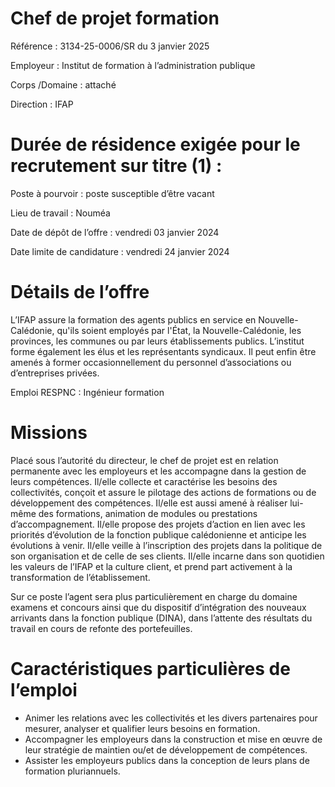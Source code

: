 # Chef de projet formation

Référence : 3134-25-0006/SR du 3 janvier 2025

Employeur : Institut de formation à l’administration publique

Corps /Domaine : attaché

Direction : IFAP

# Durée de résidence exigée pour le recrutement sur titre (1) :

Poste à pourvoir : poste susceptible d’être vacant

Lieu de travail : Nouméa

Date de dépôt de l’offre : vendredi 03 janvier 2024

Date limite de candidature : vendredi 24 janvier 2024

# Détails de l’offre

L’IFAP assure la formation des agents publics en service en Nouvelle-Calédonie, qu'ils soient employés par l'État, la Nouvelle-Calédonie, les provinces, les communes ou par leurs établissements publics. L’institut forme également les élus et les représentants syndicaux. Il peut enfin être amenés à former occasionnellement du personnel d’associations ou d’entreprises privées.

Emploi RESPNC : Ingénieur formation

# Missions

Placé sous l’autorité du directeur, le chef de projet est en relation permanente avec les employeurs et les accompagne dans la gestion de leurs compétences. Il/elle collecte et caractérise les besoins des collectivités, conçoit et assure le pilotage des actions de formations ou de développement des compétences. Il/elle est aussi amené à réaliser lui-même des formations, animation de modules ou prestations d’accompagnement. Il/elle propose des projets d’action en lien avec les priorités d’évolution de la fonction publique calédonienne et anticipe les évolutions à venir. Il/elle veille à l’inscription des projets dans la politique de son organisation et de celle de ses clients. Il/elle incarne dans son quotidien les valeurs de l’IFAP et la culture client, et prend part activement à la transformation de l’établissement.

Sur ce poste l’agent sera plus particulièrement en charge du domaine examens et concours ainsi que du dispositif d’intégration des nouveaux arrivants dans la fonction publique (DINA), dans l’attente des résultats du travail en cours de refonte des portefeuilles.

# Caractéristiques particulières de l’emploi

- Animer les relations avec les collectivités et les divers partenaires pour mesurer, analyser et qualifier leurs besoins en formation.
- Accompagner les employeurs dans la construction et mise en œuvre de leur stratégie de maintien ou/et de développement de compétences.
- Assister les employeurs publics dans la conception de leurs plans de formation pluriannuels.